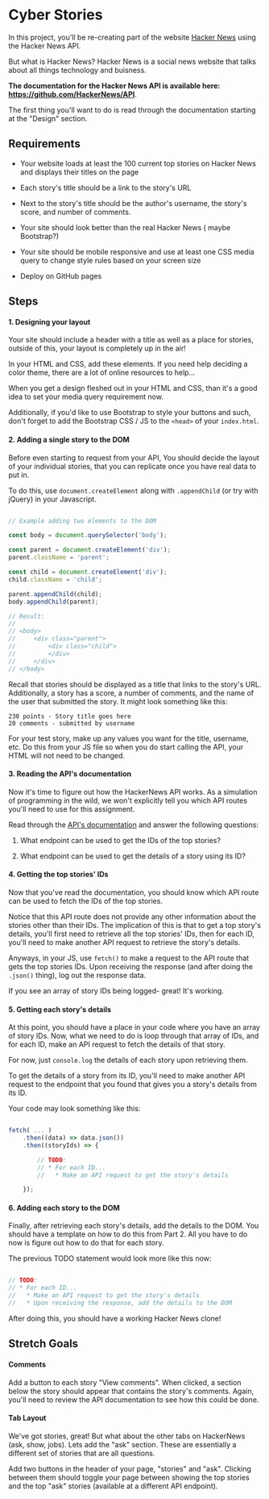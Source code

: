 # Cyber Stories

In this project, you'll be re-creating part of the website 
[Hacker News](https://news.ycombinator.com/) using the Hacker News API.

But what is Hacker News? Hacker News is a social news website that talks about all things technology and buisness.

**The documentation for the Hacker News API is available here: https://github.com/HackerNews/API**.

The first thing you'll want to do is read through the documentation starting at the "Design" section.

## Requirements

* Your website loads at least the 100 current top stories on Hacker News and displays their titles
on the page

* Each story's title should be a link to the story's URL

* Next to the story's title should be the author's username, the story's score, and number of comments.

* Your site should look better than the real Hacker News ( maybe Bootstrap?)

* Your site should be mobile responsive and use at least one CSS media query to change style rules based on your screen size

* Deploy on GitHub pages

## Steps

#### 1. Designing your layout

Your site should include a header with a title as well as a place for stories, outside of this, your layout is completely up in the air!

In your HTML and CSS, add these elements. If you need help deciding a color theme, there are a lot of online resources to help... 

When you get a design fleshed out in your HTML and CSS, than it's a good idea to set your media query requirement now. 

Additionally, if you'd like to use Bootstrap to style your buttons and such, don't forget to add the Bootstrap CSS / JS to the `<head>` of your `index.html`.

#### 2. Adding a single story to the DOM

Before even starting to request from your API, You should decide the layout of your individual stories, that you can replicate once you have real data to put in. 

To do this, use `document.createElement` along with `.appendChild` (or try with jQuery) in your Javascript.

```javascript

// Example adding two elements to the DOM

const body = document.querySelector('body');

const parent = document.createElement('div');
parent.className = 'parent';

const child = document.createElement('div');
child.className = 'child';

parent.appendChild(child);
body.appendChild(parent);

// Result:
//
// <body>
//     <div class="parent">
//         <div class="child">
//         </div>
//     </div>
// </body>

```

Recall that stories should be displayed as a title that links to the story's URL. 
Additionally, a story has a score, a number of comments, and the name of the user
that submitted the story. It might look something like this:

```
230 points - Story title goes here
20 comments - submitted by username 
```

For your test story, make up any values you want for the title, username, etc.
Do this from your JS file so when you do start calling the API, your HTML will not need to be changed.

#### 3. Reading the API's documentation

Now it's time to figure out how the HackerNews API works. As a simulation of
programming in the wild, we won't explicitly tell you which API routes you'll need
to use for this assignment. 

Read through the [API's documentation](https://github.com/HackerNews/API) and 
answer the following questions:

1) What endpoint can be used to get the IDs of the top stories?

2) What endpoint can be used to get the details of a story using its ID?

#### 4. Getting the top stories' IDs

Now that you've read the documentation, you should know which API route can be used
to fetch the IDs of the top stories. 

Notice that this API route does not provide any other information about the stories 
other than their IDs. The implication of this is that to get a top story's details, you'll first 
need to retrieve all the top stories' IDs, then for each ID, you'll need to make another API request 
to retrieve the story's details.

Anyways, in your JS, use `fetch()` to make a request to the API route that gets the top stories IDs. 
Upon receiving the response (and after doing the `.json()` thing), log out the response data. 

If you see an array of story IDs being logged- great! It's working.

#### 5. Getting each story's details

At this point, you should have a place in your code where you have an array of
story IDs. Now, what we need to do is loop through that array of IDs, and for each
ID, make an API request to fetch the details of that story. 

For now, just `console.log` the details of each story upon retrieving them.

To get the details of a story from its ID, you'll need to make another API request
to the endpoint that you found that gives you a story's details from its ID.

Your code may look something like this:

```javascript

fetch( ... )
    .then((data) => data.json())
    .then((storyIds) => {

        // TODO:
        // * For each ID...
        //   * Make an API request to get the story's details

    });

```

#### 6. Adding each story to the DOM

Finally, after retrieving each story's details, add the details to the DOM. You should
have a template on how to do this from Part 2. All you have to do now is figure out how
to do that for each story.

The previous TODO statement would look more like this now:

```javascript

// TODO:
// * For each ID...
//   * Make an API request to get the story's details
//   * Upon receiving the response, add the details to the DOM

```

After doing this, you should have a working Hacker News clone!

## Stretch Goals

#### Comments

Add a button to each story "View comments". When clicked, a section below the
story should appear that contains the story's comments. Again, you'll need
to review the API documentation to see how this could be done.

#### Tab Layout

We've got stories, great! But what about the other tabs on HackerNews (ask, show, jobs).
Lets add the "ask" section. These are essentially a different set of stories that are all
questions.

Add two buttons in the header of your page, "stories" and "ask". Clicking between them
should toggle your page between showing the top stories and the top "ask" stories (available
at a different API endpoint).
